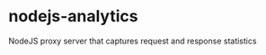 nodejs-analytics
================

NodeJS proxy server that captures request and response statistics
